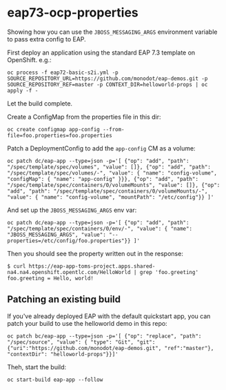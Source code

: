 # eap73-ocp-properties

Showing how you can use the `JBOSS_MESSAGING_ARGS` environment variable to pass extra config to EAP.

First deploy an application using the standard EAP 7.3 template on OpenShift. e.g.:

    oc process -f eap72-basic-s2i.yml -p SOURCE_REPOSITORY_URL=https://github.com/monodot/eap-demos.git -p SOURCE_REPOSITORY_REF=master -p CONTEXT_DIR=helloworld-props | oc apply -f -

Let the build complete.

Create a ConfigMap from the properties file in this dir:

    oc create configmap app-config --from-file=foo.properties=foo.properties

Patch a DeploymentConfig to add the `app-config` CM as a volume:

    oc patch dc/eap-app --type=json -p='[ {"op": "add", "path": "/spec/template/spec/volumes", "value": []}, {"op": "add", "path": "/spec/template/spec/volumes/-", "value": { "name": "config-volume", "configMap": { "name": "app-config" }}}, {"op": "add", "path": "/spec/template/spec/containers/0/volumeMounts", "value": []}, {"op": "add", "path": "/spec/template/spec/containers/0/volumeMounts/-", "value": { "name": "config-volume", "mountPath": "/etc/config"}} ]'

And set up the `JBOSS_MESSAGING_ARGS` env var:

    oc patch dc/eap-app --type=json -p='[ {"op": "add", "path": "/spec/template/spec/containers/0/env/-", "value": { "name": "JBOSS_MESSAGING_ARGS", "value": "--properties=/etc/config/foo.properties"}} ]'

Then you should see the property written out in the response:

    $ curl https://eap-app-toms-project.apps.shared-na4.na4.openshift.opentlc.com/HelloWorld | grep 'foo.greeting'
    foo.greeting = Hello, world!

## Patching an existing build

If you've already deployed EAP with the default quickstart app, you can patch your build to use the helloworld demo in this repo:

    oc patch bc/eap-app --type=json -p='[ {"op": "replace", "path": "/spec/source", "value": { "type": "Git", "git":{"uri":"https://github.com/monodot/eap-demos.git", "ref":"master"}, "contextDir": "helloworld-props"}}]'

Theh, start the build:

    oc start-build eap-app --follow
